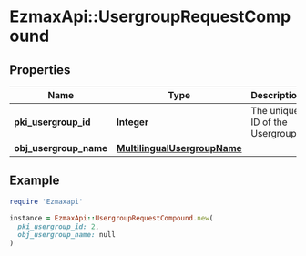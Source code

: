 # EzmaxApi::UsergroupRequestCompound

## Properties

| Name | Type | Description | Notes |
| ---- | ---- | ----------- | ----- |
| **pki_usergroup_id** | **Integer** | The unique ID of the Usergroup | [optional] |
| **obj_usergroup_name** | [**MultilingualUsergroupName**](MultilingualUsergroupName.md) |  |  |

## Example

```ruby
require 'Ezmaxapi'

instance = EzmaxApi::UsergroupRequestCompound.new(
  pki_usergroup_id: 2,
  obj_usergroup_name: null
)
```

